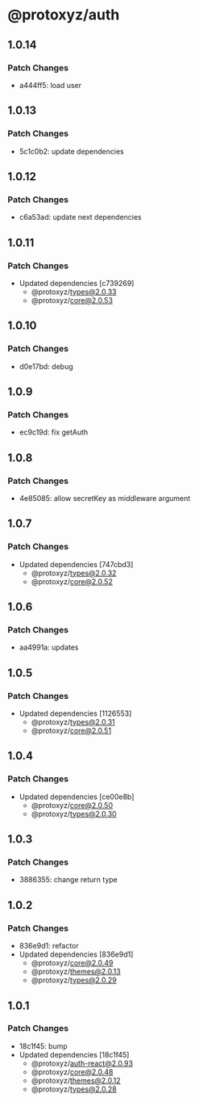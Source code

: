 # @protoxyz/auth

## 1.0.14

### Patch Changes

- a444ff5: load user

## 1.0.13

### Patch Changes

- 5c1c0b2: update dependencies

## 1.0.12

### Patch Changes

- c6a53ad: update next dependencies

## 1.0.11

### Patch Changes

- Updated dependencies [c739269]
  - @protoxyz/types@2.0.33
  - @protoxyz/core@2.0.53

## 1.0.10

### Patch Changes

- d0e17bd: debug

## 1.0.9

### Patch Changes

- ec9c19d: fix getAuth

## 1.0.8

### Patch Changes

- 4e85085: allow secretKey as middleware argument

## 1.0.7

### Patch Changes

- Updated dependencies [747cbd3]
  - @protoxyz/types@2.0.32
  - @protoxyz/core@2.0.52

## 1.0.6

### Patch Changes

- aa4991a: updates

## 1.0.5

### Patch Changes

- Updated dependencies [1126553]
  - @protoxyz/types@2.0.31
  - @protoxyz/core@2.0.51

## 1.0.4

### Patch Changes

- Updated dependencies [ce00e8b]
  - @protoxyz/core@2.0.50
  - @protoxyz/types@2.0.30

## 1.0.3

### Patch Changes

- 3886355: change return type

## 1.0.2

### Patch Changes

- 836e9d1: refactor
- Updated dependencies [836e9d1]
  - @protoxyz/core@2.0.49
  - @protoxyz/themes@2.0.13
  - @protoxyz/types@2.0.29

## 1.0.1

### Patch Changes

- 18c1f45: bump
- Updated dependencies [18c1f45]
  - @protoxyz/auth-react@2.0.93
  - @protoxyz/core@2.0.48
  - @protoxyz/themes@2.0.12
  - @protoxyz/types@2.0.28
